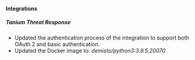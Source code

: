 
#### Integrations
##### Tanium Threat Response
- Updated the authentication process of the integration to support both OAuth 2 and basic authentication.
- Updated the Docker image to: *demisto/python3:3.9.5.20070*.
